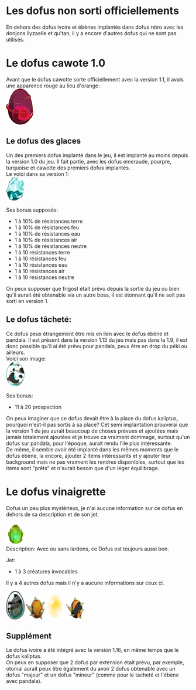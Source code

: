 # Les dofus non sorti officiellements
En dehors des dofus ivoire et ébènes implantés dans dofus rétro avec les donjons ilyzaelle et qu'tan, il y a encore d'autres dofus qui ne sont pas utilisés.

# Le dofus cawote 1.0
Avant que le dofus cawotte sorte officiellement avec la version 1.1, il avais une apparence rouge au lieu d'orange:  
![](./images/dofus/1.png)



## Le dofus des glaces
Un des premiers dofus implanté dans le jeu, il est implanté au moins depuis la version 1.0 du jeu. Il fait partie, avec les dofus emeraude, pourpre, turquoise et cawotte des premiers dofus implantés.  
Le voici dans sa version 1:  
<img src="./images/dofus/5.png" width="10%">

Ses bonus supposés:
- 1 à 10% de résistances terre
- 1 à 10% de résistances feu
- 1 à 10% de résistances eau
- 1 à 10% de résistances air
- 1 à 10% de résistances neutre
- 1 à 10 résistances terre
- 1 à 10 résistances feu
- 1 à 10 résistances eau
- 1 à 10 résistances air
- 1 à 10 résistances neutre

On peux supposer que frigost était prévu depuis la sortie du jeu ou bien qu'il aurait été obtenable via un autre boss, il est étonnant qu'il ne soit pas sorti en version 1.

## Le dofus tâcheté:
Ce dofus peux étrangement être mis en lien avec le dofus ébène et pandala.
Il est présent dans la version 1.13 du jeu mais pas dans la 1.9, il est donc possible qu'il ai été prévu pour pandala, peux être en drop du péki ou ailleurs.  
Voici son image:  
<img src="./images/dofus/8.png" width="10%">

Ses bonus:
- 11 à 20 prospection

On peux imaginer que ce dofus devait être à la place du dofus kaliptus, pourquoi n'est-il pas sortis à sa place? Cet semi implantation prouverai que la version 1 du jeu aurait beaucoup de choses prévues et ajoutées mais jamais totalement ajoutées et je trouve ca vraiment dommage, surtout qu'un dofus sur pandala, pour l'époque, aurait rendu l'ile plus intéressante.  
De même, il semble avoir été implanté dans les mêmes moments que le dofus ébène, la encore, ajouter 2 items intéressants et y ajouter leur background mais ne pas vraiment les rendres disponibles, surtout que les items sont "prêts" et n'aurait besoin que d'un léger équilibrage. 

# Le dofus vinaigrette
Dofus un peu plus mystérieux, je n'ai aucune information sur ce dofus en dehors de sa description et de son jet.

<img src="./images/dofus/13.png" width="10%"><br>
Description: Avec ou sans lardons, ce Dofus est toujours aussi bon.

Jet:
- 1 à 3 créatures invocables


Il y a 4 autres dofus mais il n'y a aucune informations sur ceux ci.

<img src="./images/dofus/14.png" width="10%">
<img src="./images/dofus/15.png" width="10%">
<img src="./images/dofus/16.png" width="10%">
<img src="./images/dofus/17.png" width="10%">

## Supplément
Le dofus ivoire a été intégré avec la version 1.16, en même temps que le dofus kaliptus.  
On peux en supposer que 2 dofus par extension était prévu, par exemple, otomai aurait peux être également du avoir 2 dofus obtenable avec un dofus "majeur" et un dofus "mineur" (comme pour le tacheté et l'ébène avec pandala).

